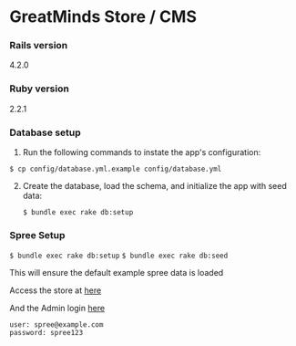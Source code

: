 # GreatMinds Store / CMS


### Rails version

4.2.0

### Ruby version

2.2.1

### Database setup

1. Run the following commands to instate the app's configuration:

  `$ cp config/database.yml.example config/database.yml`


2. Create the database, load the schema, and initialize the app with
   seed data:

    `$ bundle exec rake db:setup`


### Spree Setup

`$ bundle exec rake db:setup`
`$ bundle exec rake db:seed`

This will ensure the default example spree data is loaded

Access the store at [here](http://localhost:3000/store)

And the Admin login [here](http://localhost:3000/store/admin)

    user: spree@example.com
    password: spree123

